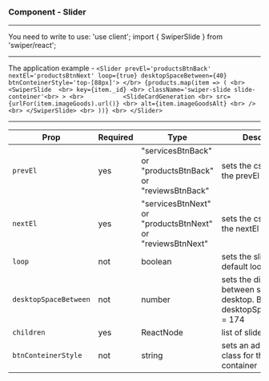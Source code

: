 ### Component - Slider

<hr>

You need to write to use:
  'use client';
  import { SwiperSlide } from 'swiper/react';

<hr>

The application example - 
`<Slider prevEl='productsBtnBack' nextEl='productsBtnNext' loop={true} desktopSpaceBetween={40} btnConteinerStyle='top-[88px]'> </br>
				{products.map(item => ( <br>
					<SwiperSlide  <br>
						key={item._id} <br>
						className='swiper-slide slide-conteiner'<br>
					> <br>          
						<SlideCardGeneration <br>
							src={urlFor(item.imageGoods).url()} <br>
							alt={item.imageGoodsAlt} <br>
						/> <br>
					</SwiperSlide> <br>
				))} <br>
</Slider>		`

<hr>

| Prop | Required | Type | Description |
| --- | --- | --- | --- |
| `prevEl` | yes | "servicesBtnBack" or "productsBtnBack" or "reviewsBtnBack" | sets the css class for the prevEl button |
| `nextEl` | yes | "servicesBtnNext" or "productsBtnNext" or "reviewsBtnNext" | sets the css class for the nextEl button |
| `loop` | not | boolean | sets the slider type. By default loop = false |
| `desktopSpaceBetween` | not | number | sets the distance between slides on the desktop. By default desktopSpaceBetween = 174 |
| `children` | yes | ReactNode | list of slides |
| `btnConteinerStyle` | not | string | sets an additional css class for the button container |



